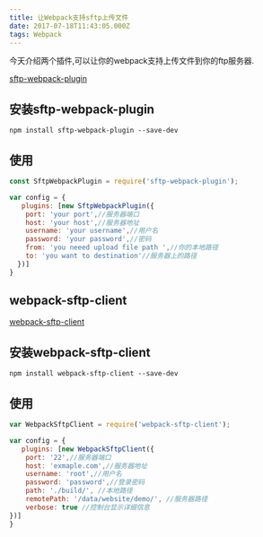 ```yaml
---
title: 让Webpack支持sftp上传文件
date: 2017-07-18T11:43:05.000Z
tags: Webpack
---
```

今天介绍两个插件,可以让你的webpack支持上传文件到你的ftp服务器.

[sftp-webpack-plugin](https://github.com/iAmHades/sftp-webpack-plugin)

## 安装sftp-webpack-plugin

```
npm install sftp-webpack-plugin --save-dev
```

## 使用

``` javascript
const SftpWebpackPlugin = require('sftp-webpack-plugin');

var config = {
   plugins: [new SftpWebpackPlugin({
    port: 'your port',//服务器端口
    host: 'your host',//服务器地址
    username: 'your username',//用户名
    password: 'your password',//密码
    from: 'you neeed upload file path ',//你的本地路径
    to: 'you want to destination'//服务器上的路径
  })]
}
```


## webpack-sftp-client

[webpack-sftp-client](https://github.com/sqhtiamo/webpack-sftp-client)

## 安装webpack-sftp-client
```
npm install webpack-sftp-client --save-dev
```

## 使用

```javascript
var WebpackSftpClient = require('webpack-sftp-client');

var config = {
   plugins: [new WebpackSftpClient({
    port: '22',//服务器端口
    host: 'exmaple.com',//服务器地址
    username: 'root',//用户名
    password: 'password',//登录密码
    path: './build/', //本地路径
    remotePath: '/data/website/demo/', //服务器路径
    verbose: true //控制台显示详细信息
})]
}

```
